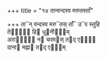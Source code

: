 +++
title = "१४ तान्वन्दस्व मरुतस्ताँ"

+++
ता᳓न् वन्दस्व मरु᳓तस् ताँ᳓ उ᳓प स्तुहि  
ते᳓षां᳐ हि᳓ धु᳓नीना᳐म्  
अरा᳓णां᳐ न᳓ चरम᳓स् त᳓द् एषां᳐  
दाना᳓ मह्ना᳓ त᳓द् एषा᳐म्